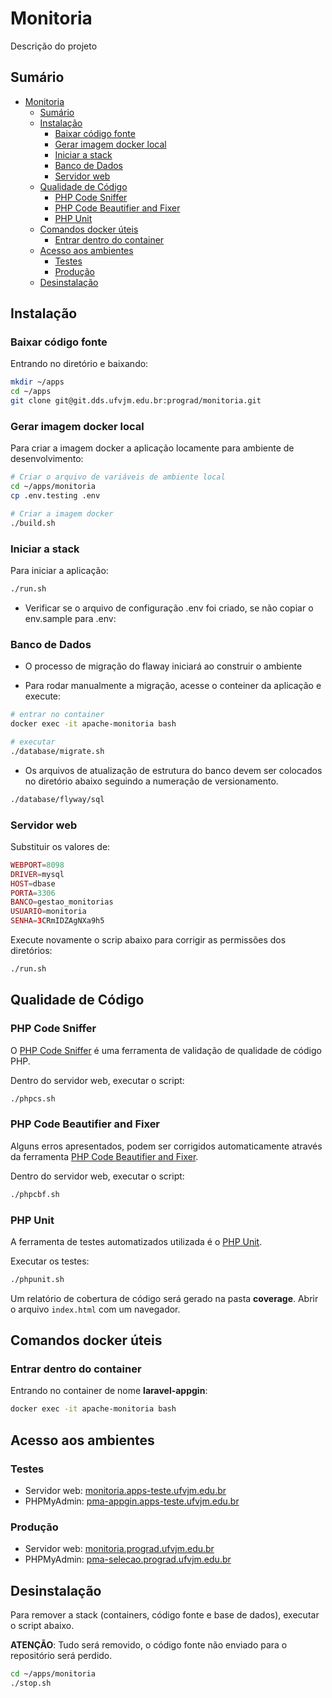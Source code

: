# Monitoria

Descrição do projeto

## Sumário

* [Monitoria](#monitoria)
  * [Sumário](#sumário)
  * [Instalação](#instalação)
     * [Baixar código fonte](#baixar-código-fonte)
     * [Gerar imagem docker local](#gerar-imagem-docker-local)
     * [Iniciar a stack](#iniciar-a-stack)
     * [Banco de Dados](#banco-de-dados)
     * [Servidor web](#servidor-web)
  * [Qualidade de Código](#qualidade-de-código)
     * [PHP Code Sniffer](#php-code-sniffer)
     * [PHP Code Beautifier and Fixer](#php-code-beautifier-and-fixer)
     * [PHP Unit](#php-unit)
  * [Comandos docker úteis](#comandos-docker-úteis)
     * [Entrar dentro do container](#entrar-dentro-do-container)
  * [Acesso aos ambientes](#acesso-aos-ambientes)
     * [Testes](#testes)
     * [Produção](#produção)
  * [Desinstalação](#desinstalação)

## Instalação

### Baixar código fonte


Entrando no diretório e baixando:

```bash
mkdir ~/apps
cd ~/apps
git clone git@git.dds.ufvjm.edu.br:prograd/monitoria.git
```

### Gerar imagem docker local

Para criar a imagem docker a aplicação locamente para ambiente de desenvolvimento:

```bash
# Criar o arquivo de variáveis de ambiente local
cd ~/apps/monitoria
cp .env.testing .env

# Criar a imagem docker
./build.sh
```

### Iniciar a stack

Para iniciar a aplicação:

```bash
./run.sh
```

* Verificar se o arquivo de configuração .env foi criado, se não copiar o env.sample para .env:


### Banco de Dados

* O processo de migração do flaway iniciará ao construir o ambiente

* Para rodar manualmente a migração, acesse o conteiner da aplicação e execute:

```bash
# entrar no container
docker exec -it apache-monitoria bash

# executar
./database/migrate.sh

```

* Os arquivos de atualização de estrutura do banco devem ser colocados no diretório abaixo seguindo a numeração 
de versionamento.

```bash
./database/flyway/sql
```

### Servidor web

Substituir os valores de:

```php
WEBPORT=8098
DRIVER=mysql
HOST=dbase
PORTA=3306
BANCO=gestao_monitorias
USUARIO=monitoria
SENHA=3CRmIDZAgNXa9h5
```

Execute novamente o scrip abaixo para corrigir as permissões dos diretórios:

```bash
./run.sh
```


## Qualidade de Código

### PHP Code Sniffer

O [PHP Code Sniffer](https://github.com/squizlabs/PHP_CodeSniffer) é uma ferramenta de validação de qualidade de código PHP.

Dentro do servidor web, executar o script:

```bash
./phpcs.sh
```

### PHP Code Beautifier and Fixer

Alguns erros apresentados, podem ser corrigidos automaticamente através da ferramenta [PHP Code Beautifier and Fixer](https://github.com/squizlabs/PHP_CodeSniffer/wiki/Fixing-Errors-Automatically).

Dentro do servidor web, executar o script:

```bash
./phpcbf.sh
```

### PHP Unit

A ferramenta de testes automatizados utilizada é o [PHP Unit](https://phpunit.de).

Executar os testes:

```bash
./phpunit.sh
```

Um relatório de cobertura de código será gerado na pasta **coverage**. Abrir o arquivo `index.html` com um navegador.

## Comandos docker úteis

### Entrar dentro do container

Entrando no container de nome **laravel-appgin**:

```bash
docker exec -it apache-monitoria bash
```

## Acesso aos ambientes

### Testes

* Servidor web: [monitoria.apps-teste.ufvjm.edu.br](https://monitoria.apps-teste.ufvjm.edu.br)
* PHPMyAdmin: [pma-appgin.apps-teste.ufvjm.edu.br](https://pma-monitoria.apps-teste.ufvjm.edu.br)

### Produção

* Servidor web: [monitoria.prograd.ufvjm.edu.br](https://monitoria.prograd.ufvjm.edu.br)
* PHPMyAdmin: [pma-selecao.prograd.ufvjm.edu.br](https://pma-monitoria.prograd.ufvjm.edu.br)

## Desinstalação

Para remover a stack (containers, código fonte e base de dados), executar o script abaixo.

**ATENÇÃO**: Tudo será removido, o código fonte não enviado para o repositório será perdido.

```bash
cd ~/apps/monitoria
./stop.sh
```

